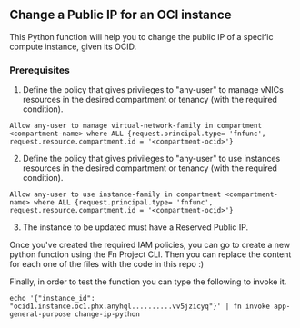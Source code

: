 ## Change a Public IP for an OCI instance

This Python function will help you to change the public IP of a specific compute instance, given its OCID.

### Prerequisites
1. Define the policy that gives privileges to "any-user" to manage vNICs resources in the desired compartment or tenancy (with the required condition).
  ```
  Allow any-user to manage virtual-network-family in compartment <compartment-name> where ALL {request.principal.type= 'fnfunc', request.resource.compartment.id = '<compartment-ocid>'}
  ```
2. Define the policy that gives privileges to "any-user" to use instances resources in the desired compartment or tenancy (with the required condition).
  ```
  Allow any-user to use instance-family in compartment <compartment-name> where ALL {request.principal.type= 'fnfunc', request.resource.compartment.id = '<compartment-ocid>'}
  ```
3. The instance to be updated must have a Reserved Public IP.

Once you've created the required IAM policies, you can go to create a new python function using the Fn Project CLI. Then you can replace the content for each one of the files with the code in this repo :)

Finally, in order to test the function you can type the following to invoke it.
```
echo '{"instance_id": "ocid1.instance.oc1.phx.anyhql..........vv5jzicyq"}' | fn invoke app-general-purpose change-ip-python
```

